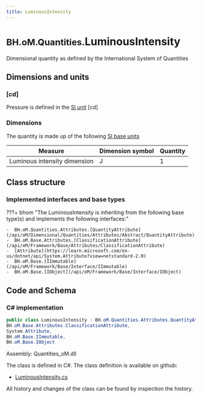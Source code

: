 ```yaml
---
title: LuminousIntensity
---
```


# <small>BH.oM.Quantities.</small>**LuminousIntensity**

Dimensional quantity as defined by the International System of Quantities

## Dimensions and units

### [cd]

Pressure is defined in the [SI unit](https://bhom.xyz/documentation/BHoM_oM/BHoM-Units-conventions/) [cd]

### Dimensions

The quantity is made up of the following [SI base units](https://en.wikipedia.org/wiki/SI_base_unit)

| Measure        | Dimension symbol | Quantity |
|------------------|--------|----------|
| Luminous intensity dimension |  J  |1  |


## Class structure

### Implemented interfaces and base types

???+ bhom "The LuminousIntensity is inheriting from the following base type(s) and implements the following interfaces:"

    -  BH.oM.Quantities.Attributes.[QuantityAttribute](/api/oM/Dimensional/Quantities/Attributes/Abstract/QuantityAttribute)
    -  BH.oM.Base.Attributes.[ClassificationAttribute](/api/oM/Framework/Base/Attributes/ClassificationAttribute)
    -  [Attribute](https://learn.microsoft.com/en-us/dotnet/api/System.Attribute?view=netstandard-2.0)
    -  BH.oM.Base.[IImmutable](/api/oM/Framework/Base/Interface/IImmutable)
    -  BH.oM.Base.[IObject](/api/oM/Framework/Base/Interface/IObject)




## Code and Schema

### C# implementation

``` C# title="C#"
public class LuminousIntensity : BH.oM.Quantities.Attributes.QuantityAttribute,
BH.oM.Base.Attributes.ClassificationAttribute,
System.Attribute,
BH.oM.Base.IImmutable,
BH.oM.Base.IObject
```

Assembly: Quantities_oM.dll

The class is defined in C#. The class definition is available on github:

- [LuminousIntensity.cs](https://github.com/BHoM/BHoM/blob/develop/Quantities_oM/Attributes\LuminousIntensity.cs)

All history and changes of the class can be found by inspection the history.
